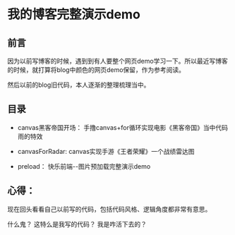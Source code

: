 # 我的博客完整演示demo

## 前言
因为以前写博客的时候，遇到到有人要整个网页demo学习一下。所以最近写博客的时候，就打算将blog中颜色的网页demo保留，作为参考阅读。

然后以前的blog旧代码，本人逐渐的整理梳理当中。

## 目录

+ canvas黑客帝国开场： 手撸canvas+for循环实现电影《黑客帝国》当中代码雨的特效

+ canvasForRadar: canvas实现手游《王者荣耀》一个战绩雷达图

+ preload： 快乐前端--图片预加载完整演示demo

## 心得：

现在回头看看自己以前写的代码，包括代码风格、逻辑角度都非常有意思。 

什么鬼？ 这特么是我写的代码？ 我是咋活下去的？